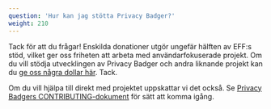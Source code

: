 ```yaml
---
question: 'Hur kan jag stötta Privacy Badger?'
weight: 210
---
```


Tack för att du frågar! Enskilda donationer utgör ungefär hälften av EFF:s stöd, vilket ger oss friheten att arbeta med användarfokuserade projekt. Om du vill stödja utvecklingen av Privacy Badger och andra liknande projekt kan du [ge oss några dollar här](https://supporters.eff.org/donate/support-privacy-badger). Tack.

Om du vill hjälpa till direkt med projektet uppskattar vi det också. Se [Privacy Badgers CONTRIBUTING-dokument](https://github.com/EFForg/privacybadger/blob/master/CONTRIBUTING.md) för sätt att komma igång.
